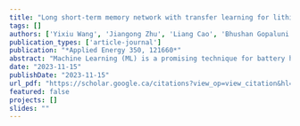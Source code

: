 ```yaml
---
title: "Long short-term memory network with transfer learning for lithium-ion battery capacity fade and cycle life prediction"
tags: []
authors: ['Yixiu Wang', 'Jiangong Zhu', 'Liang Cao', 'Bhushan Gopaluni', 'Yankai Cao']
publication_types: ['article-journal']
publication: "*Applied Energy 350, 121660*"
abstract: "Machine Learning (ML) is a promising technique for battery health estimation and prediction. However, with more and more types of batteries entering the market, building an ML model from scratch for each new battery requires collecting a large amount of data, which is very expensive and time-consuming. This paper proposes a transfer learning approach to reduce the amount of data that needs to be recollected for a new battery. The key idea is to train an ML model for a new battery of interest (i.e., target battery) with a limited amount of data by transferring the knowledge contained in a well-studied battery (i.e., source battery) with sufficient data. We illustrate this approach using two types of batteries, i.e., the battery with Li₀.₈₆Ni₀.₈₆Co₀.₁₁Al₀.₀₃O₂ -based positive electrode (NCA battery, source battery) and the battery with Li₀.₈₄Ni₀.₈₃Co₀.₁₁Mn₀.₀₇O₂-based positive electrode (NCM battery, target battery), which have similar degradation patterns but dramatically different cycle life. Specifically, we first pre-train a long short-term memory (LSTM) network, using cycling data of 20 NCA cells at 25 °C and at 45 °C, to predict the following capacity fade based on the previous capacity sequence. Then, to make the model applicable to NCM cells, we employ the transfer learning method to retrain the model, using cycling data of only 2 NCM cells at 25 °C, and propose a two-stage approach to further improve the model performance. The proposed two-stage model can predict the cycle life of NCM cells at 45 °C using the capacities of the first 13 cycles and obtain a cycle life root-mean-squared-error (RMSE) of 25.23 cycles and a capacity trajectory RMSE of 17.80 mAh (0.51 %)."
date: "2023-11-15"
publishDate: "2023-11-15"
url_pdf: "https://scholar.google.ca/citations?view_op=view_citation&hl=zh-CN&user=M-s3mjAAAAAJ&pagesize=80&citation_for_view=M-s3mjAAAAAJ:J_g5lzvAfSwC"
featured: false
projects: []
slides: ""
---
```


